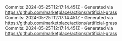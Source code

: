 Commits: 2024-05-25T12:17:14.451Z - Generated via https://github.com/marketplace/actions/artificial-grass
<br>
Commits: 2024-05-25T12:17:14.451Z - Generated via https://github.com/marketplace/actions/artificial-grass
<br>
Commits: 2024-05-25T12:17:14.451Z - Generated via https://github.com/marketplace/actions/artificial-grass
<br>
